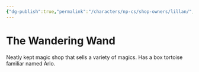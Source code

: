 ```yaml
---
{"dg-publish":true,"permalink":"/characters/np-cs/shop-owners/lillan/","created":"2025-01-27T19:33:43.943-08:00","updated":"2025-01-29T20:51:21.956-08:00"}
---
```


# The Wandering Wand

Neatly kept magic shop that sells a variety of magics. Has a box tortoise familiar named Arlo.
